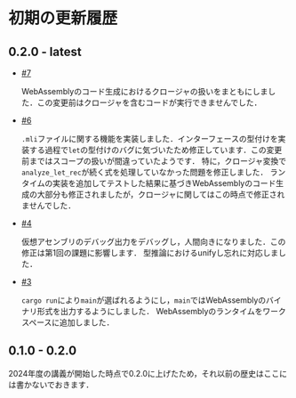 # 初期の更新履歴

## 0.2.0 - latest

- [#7](https://github.com/utokyo-compiler/mincaml-rs/pull/7)

  WebAssemblyのコード生成におけるクロージャの扱いをまともにしました．この変更前はクロージャを含むコードが実行できませんでした．

- [#6](https://github.com/utokyo-compiler/mincaml-rs/pull/6)

  `.mli`ファイルに関する機能を実装しました．インターフェースの型付けを実装する過程で`let`の型付けのバグに気づいたため修正しています．この変更前まではスコープの扱いが間違っていたようです．
  特に，クロージャ変換で`analyze_let_rec`が続く式を処理していなかった問題を修正しました．
  ランタイムの実装を追加してテストした結果に基づきWebAssemblyのコード生成の大部分も修正されましたが，クロージャに関してはこの時点で修正されませんでした．

- [#4](https://github.com/utokyo-compiler/mincaml-rs/pull/4)

  仮想アセンブリのデバッグ出力をデバッグし，人間向きになりました．この修正は第1回の課題に影響します．
  型推論におけるunifyし忘れに対応しました．

- [#3](https://github.com/utokyo-compiler/mincaml-rs/pull/3)

  `cargo run`により`main`が選ばれるようにし，`main`ではWebAssemblyのバイナリ形式を出力するようにしました．
  WebAssemblyのランタイムをワークスペースに追加しました．

## 0.1.0 - 0.2.0

2024年度の講義が開始した時点で0.2.0に上げたため，それ以前の歴史はここには書かないでおきます．
